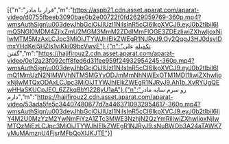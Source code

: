 [{"n":"قرار با مادر","m":"https://aspb21.cdn.asset.aparat.com/aparat-video/d0755fbeeb3090bae0b2e00722f0fd2629059769-360p.mp4?wmsAuthSign\u003deyJhbGciOiJIUzI1NiIsInR5cCI6IkpXVCJ9.eyJ0b2tlbiI6ImQ5NGI0MDM4ZjIxZmU2MGM3MmM2ZDdlMmFlOGE3ZDEzIiwiZXhwIjoxNjIwMTM5MzAxLCJpc3MiOiJTYWJhIElkZWEgR1NJRyJ9.Oy2QqgJ3HJ0dsvIDmxYHdKeI5HZls1viKki09bcVwvE"},{"n":"تکمیله علی گفتن","m":"https://hajifirouz2.cdn.asset.aparat.com/aparat-video/0e12a23f092cff8fed6d31fee959f24932954245-360p.mp4?wmsAuthSign\u003deyJhbGciOiJIUzI1NiIsInR5cCI6IkpXVCJ9.eyJ0b2tlbiI6ImQ1MmUzN2NlMWVhNTM5MGYyODJmMmNhNWExOTM1MDI1IiwiZXhwIjoxNjIwMTQxODAxLCJpc3MiOiJTYWJhIElkZWEgR1NJRyJ9.Ah1b_XvRYUgQEwHHaSKUCpJEO_6ZZkqBbYl228yU1aA"},{"n":"رو سرم سایه مادر دارم","m":"https://hajifirouz2.cdn.asset.aparat.com/aparat-video/53ada5fe5c34407480677d7a4463710932954617-360p.mp4?wmsAuthSign\u003deyJhbGciOiJIUzI1NiIsInR5cCI6IkpXVCJ9.eyJ0b2tlbiI6IjY4M2U0MzYzM2YwNmFiYzA1ZTc3MWE3NzhjN2QzYmRiIiwiZXhwIjoxNjIwMTQzMjEzLCJpc3MiOiJTYWJhIElkZWEgR1NJRyJ9.sNuBWOb3A24aTAWK7yMuMAmznU4FjsrMFbQoXlJKJTE"}]
